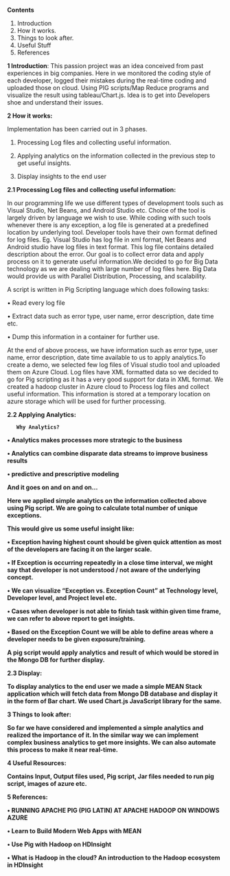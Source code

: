 <b>Contents</b>

1.	Introduction
2.	How it works.
3.	Things to look after. 
4.	Useful Stuff
5.	References

<b>1 Introduction</b>:
This passion project was an idea conceived from past experiences in big companies. 
Here in we monitored the coding style of each developer, logged their mistakes during the real-time coding and uploaded those on cloud.
Using PIG scripts/Map Reduce programs and visualize the result using tableau/Chart.js. 
Idea is to get into Developers shoe and understand their issues.

<b>2 How it works:</b>

Implementation has been carried out in 3 phases.

1. Processing Log files and collecting useful information.

2. Applying analytics on the information collected in the previous step to get useful insights.

3. Display insights to the end user 

<b>2.1 Processing Log files and collecting useful information:</b> 

In our programming life we use different types of development tools such as Visual Studio, Net Beans, and Android Studio etc. 
Choice of the tool is largely driven by language we wish to use. While coding with such tools whenever there is any exception,
a log file is generated at a predefined location by underlying tool. Developer tools have their own format defined for log files.
Eg.  Visual Studio has log file in xml format, Net Beans and Android studio have log files in text format. This log file contains
detailed description about the error.
   Our goal is to collect error data and apply process on it to generate useful information.We decided to go for Big Data technology 
as we are dealing with large number of log files here.
Big Data would provide us with Parallel Distribution, Processing, and scalability.

A script is written in Pig Scripting language which does following tasks:

•	Read every log file

•	Extract data such as error type, user name, error description, date time etc. 

•	Dump this information in a container for further use.

At the end of above process, we have information such as error type, user name, error description, date time available to us to 
apply analytics.To create a demo, we selected few log files of Visual studio tool and uploaded them on Azure Cloud.
Log files have XML formatted data so we decided to go for Pig scripting as it has a very good support for data in XML format.
We created a hadoop cluster in Azure cloud to Process log files and collect useful information. 
This information is stored at a temporary location on azure storage which will be used for further processing. 

<b>2.2 Applying Analytics:

       Why Analytics?
•	Analytics makes processes more strategic to the business

•	Analytics can combine disparate data streams to improve business results

•	predictive and prescriptive modeling

And it goes on and on and on…

Here we applied simple analytics on the information collected above using Pig script.
We are going to calculate total number of unique exceptions. 

This would give us some useful insight like:

•	Exception having highest count should be given quick attention as most of the developers are facing it on the larger scale.

•	If Exception is occurring repeatedly in a close time interval, we might say that developer is not understood / not aware of the underlying concept.

•	We can visualize “Exception vs. Exception Count” at Technology level, Developer level, and Project level etc.

•	Cases when developer is not able to finish task within given time frame, we can refer to above report to get insights.

•	Based on the Exception Count we will be able to define areas where a developer needs to be given exposure/training.


A pig script would apply analytics and result of which would be stored in the Mongo DB for further display.

<b>2.3 Display:</b>

To display analytics to the end user we made a simple MEAN Stack application which will fetch data from 
Mongo DB database and display it in the form of Bar chart. We used Chart.js JavaScript library for the same.

<b>3 Things to look after:</b> 

So far we have considered and implemented a simple analytics and realized the importance of it. 
In the similar way we can implement complex business analytics to get more insights.
We can also automate this process to make it near real-time. 

<b>4 Useful Resources:</b>
 
Contains Input, Output files used, Pig script, Jar files needed to run pig script, images of azure etc.

<b>5 References:</b>

•	RUNNING APACHE PIG (PIG LATIN) AT APACHE HADOOP ON WINDOWS AZURE

•	Learn to Build Modern Web Apps with MEAN

•	Use Pig with Hadoop on HDInsight

•	What is Hadoop in the cloud? An introduction to the Hadoop ecosystem in HDInsight



